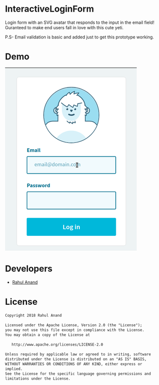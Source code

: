 # InteractiveLoginForm

Login form with an SVG avatar that responds to the input in the email field! Guranteed to make end users fall in love with this cute yeti.

P.S- Email validation is basic and added just to get this prototype working.

# Demo

![LoginFormDemo Demo](https://raw.githubusercontent.com/rahul1205/Interactive-Login-Form/master/branding/LoginFormDemo.gif)

# Developers

* [Rahul Anand](https://github.com/rahul1205)

# License

```
Copyright 2018 Rahul Anand

Licensed under the Apache License, Version 2.0 (the "License");
you may not use this file except in compliance with the License.
You may obtain a copy of the License at

   http://www.apache.org/licenses/LICENSE-2.0

Unless required by applicable law or agreed to in writing, software
distributed under the License is distributed on an "AS IS" BASIS,
WITHOUT WARRANTIES OR CONDITIONS OF ANY KIND, either express or implied.
See the License for the specific language governing permissions and
limitations under the License.

```
